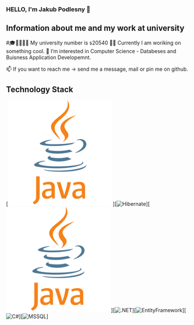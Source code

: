 ### HELLO, I'm Jakub Podlesny 👋
## Information about me and my work at university
#🎓👩‍🎓👨‍🎓 My university number is s20540
🧑‍💻 Currently I am woriking on something cool.
👀 I’m interested in Computer Science - Databeses and Buisness Application Developemnt.

📫 If you want to reach me -> send me a message, mail or pin me on github.

## Technology Stack
[![java](https://raw.githubusercontent.com/github/explore/5b3600551e122a3277c2c5368af2ad5725ffa9a1/topics/java/java.png)][![Hibernate](https://kosiorowski.net/wp-content/uploads/2013/11/hibernate1.png)][![Oracle](https://raw.githubusercontent.com/github/explore/5b3600551e122a3277c2c5368af2ad5725ffa9a1/topics/java/java.png)][![.NET](https://porozmawiajmyoit.pl/wp-content/uploads/2021/04/1200px-.NET_Logo.svg_.png)][![EntityFramework](https://codeopinion.com/wp-content/uploads/2017/10/Bitmap-MEDIUM_Entity-Framework-Core-Logo_2colors_Square_Boxed_RGB.png)][![C#](https://www.avenga.com/wp-content/uploads/2020/11/C-Sharp.png)][![MSSQL](https://tomaszkenig.pl/wp-content/uploads/2018/06/kurs_sql_server_wprowadzenie_do_mssql.png)]
